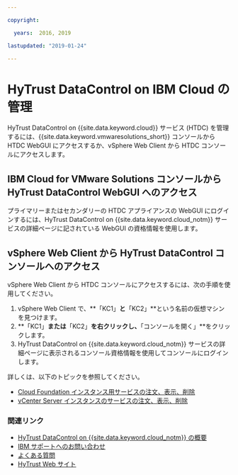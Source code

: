 ```yaml
---

copyright:

  years:  2016, 2019

lastupdated: "2019-01-24"

---
```


# HyTrust DataControl on IBM Cloud の管理

HyTrust DataControl on {{site.data.keyword.cloud}} サービス (HTDC) を管理するには、{{site.data.keyword.vmwaresolutions_short}} コンソールから HTDC WebGUI にアクセスするか、vSphere Web Client から HTDC コンソールにアクセスします。

## IBM Cloud for VMware Solutions コンソールから HyTrust DataControl WebGUI へのアクセス

プライマリーまたはセカンダリーの HTDC アプライアンスの WebGUI にログインするには、HyTrust DataControl on {{site.data.keyword.cloud_notm}} サービスの詳細ページに記されている WebGUI の資格情報を使用します。

## vSphere Web Client から HyTrust DataControl コンソールへのアクセス

vSphere Web Client から HTDC コンソールにアクセスするには、次の手順を使用してください。
1. vSphere Web Client で、**「KC1」**と**「KC2」**という名前の仮想マシンを見つけます。
2. **「KC1」**または**「KC2」**を右クリックし、**「コンソールを開く」**をクリックします。
3. HyTrust DataControl on {{site.data.keyword.cloud_notm}} サービスの詳細ページに表示されるコンソール資格情報を使用してコンソールにログインします。

詳しくは、以下のトピックを参照してください。
* [Cloud Foundation インスタンス用サービスの注文、表示、削除](/docs/services/vmwaresolutions/sddc/sd_addingremovingservices.html)
* [vCenter Server インスタンスのサービスの注文、表示、削除](/docs/services/vmwaresolutions/vcenter/vc_addingremovingservices.html)

### 関連リンク

* [HyTrust DataControl on {{site.data.keyword.cloud_notm}} の概要](/docs/services/vmwaresolutions/services/htdc_considerations.html)
* [IBM サポートへのお問い合わせ](/docs/services/vmwaresolutions/vmonic/trbl_support.html)
* [よくある質問](/docs/services/vmwaresolutions/vmonic/faq.html)
* [HyTrust Web サイト](https://www.hytrust.com/)
